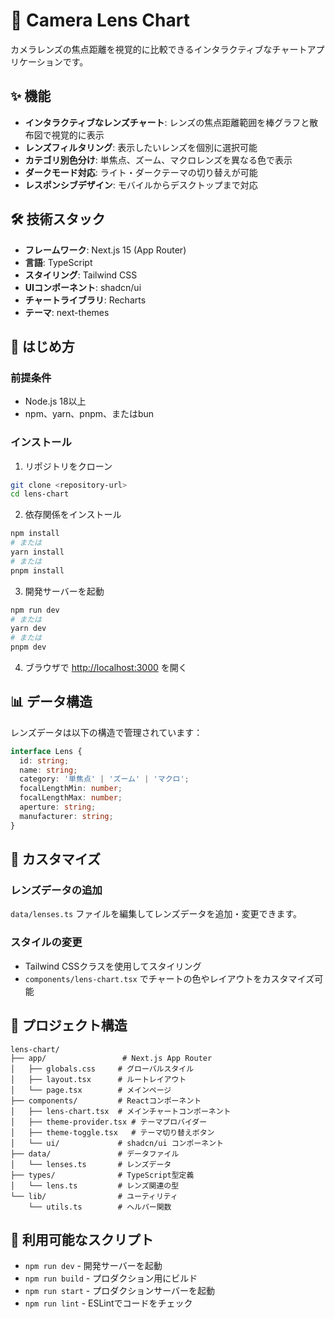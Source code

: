 # 📸 Camera Lens Chart

カメラレンズの焦点距離を視覚的に比較できるインタラクティブなチャートアプリケーションです。

## ✨ 機能

- **インタラクティブなレンズチャート**: レンズの焦点距離範囲を棒グラフと散布図で視覚的に表示
- **レンズフィルタリング**: 表示したいレンズを個別に選択可能
- **カテゴリ別色分け**: 単焦点、ズーム、マクロレンズを異なる色で表示
- **ダークモード対応**: ライト・ダークテーマの切り替えが可能
- **レスポンシブデザイン**: モバイルからデスクトップまで対応

## 🛠️ 技術スタック

- **フレームワーク**: Next.js 15 (App Router)
- **言語**: TypeScript
- **スタイリング**: Tailwind CSS
- **UIコンポーネント**: shadcn/ui
- **チャートライブラリ**: Recharts
- **テーマ**: next-themes

## 🚀 はじめ方

### 前提条件

- Node.js 18以上
- npm、yarn、pnpm、またはbun

### インストール

1. リポジトリをクローン
```bash
git clone <repository-url>
cd lens-chart
```

2. 依存関係をインストール
```bash
npm install
# または
yarn install
# または
pnpm install
```

3. 開発サーバーを起動
```bash
npm run dev
# または
yarn dev
# または
pnpm dev
```

4. ブラウザで [http://localhost:3000](http://localhost:3000) を開く

## 📊 データ構造

レンズデータは以下の構造で管理されています：

```typescript
interface Lens {
  id: string;
  name: string;
  category: '単焦点' | 'ズーム' | 'マクロ';
  focalLengthMin: number;
  focalLengthMax: number;
  aperture: string;
  manufacturer: string;
}
```

## 🎨 カスタマイズ

### レンズデータの追加

`data/lenses.ts` ファイルを編集してレンズデータを追加・変更できます。

### スタイルの変更

- Tailwind CSSクラスを使用してスタイリング
- `components/lens-chart.tsx` でチャートの色やレイアウトをカスタマイズ可能

## 📁 プロジェクト構造

```
lens-chart/
├── app/                 # Next.js App Router
│   ├── globals.css     # グローバルスタイル
│   ├── layout.tsx      # ルートレイアウト
│   └── page.tsx        # メインページ
├── components/         # Reactコンポーネント
│   ├── lens-chart.tsx  # メインチャートコンポーネント
│   ├── theme-provider.tsx # テーマプロバイダー
│   ├── theme-toggle.tsx   # テーマ切り替えボタン
│   └── ui/             # shadcn/ui コンポーネント
├── data/               # データファイル
│   └── lenses.ts       # レンズデータ
├── types/              # TypeScript型定義
│   └── lens.ts         # レンズ関連の型
└── lib/                # ユーティリティ
    └── utils.ts        # ヘルパー関数
```

## 🔧 利用可能なスクリプト

- `npm run dev` - 開発サーバーを起動
- `npm run build` - プロダクション用にビルド
- `npm run start` - プロダクションサーバーを起動
- `npm run lint` - ESLintでコードをチェック

